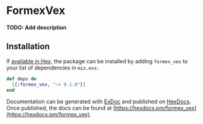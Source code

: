 # FormexVex

**TODO: Add description**

## Installation

If [available in Hex](https://hex.pm/docs/publish), the package can be installed
by adding `formex_vex` to your list of dependencies in `mix.exs`:

```elixir
def deps do
  [{:formex_vex, "~> 0.1.0"}]
end
```

Documentation can be generated with [ExDoc](https://github.com/elixir-lang/ex_doc)
and published on [HexDocs](https://hexdocs.pm). Once published, the docs can
be found at [https://hexdocs.pm/formex_vex](https://hexdocs.pm/formex_vex).

